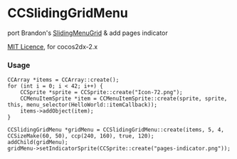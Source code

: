 # CCSlidingGridMenu

port Brandon's [SlidingMenuGrid](http://brandonreynolds.com/blog/2011/01/09/cocos2d-sliding-menu-grid/) & add pages indicator

[MIT Licence](http://opensource.org/licenses/mit-license.php), for cocos2dx-2.x

### Usage
    CCArray *items = CCArray::create();
    for (int i = 0; i < 42; i++) {
        CCSprite *sprite = CCSprite::create("Icon-72.png");
        CCMenuItemSprite *item = CCMenuItemSprite::create(sprite, sprite, this, menu_selector(HelloWorld::itemCallback));
        items->addObject(item);
    }
    
    CCSlidingGridMenu *gridMenu = CCSlidingGridMenu::create(items, 5, 4, CCSizeMake(60, 50), ccp(240, 160), true, 120);
    addChild(gridMenu);
    gridMenu->setIndicatorSprite(CCSprite::create("pages-indicator.png"));
